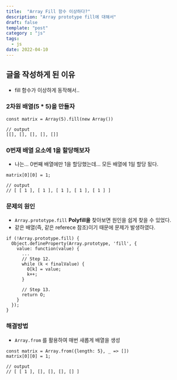 ```yaml
---
title:  "Array Fill 함수 이상하다?"
description: "Array prototype fill에 대해서"
draft: false
template: "post"
category : "js"
tags:
  - js
date: 2022-04-10
---
```

## 글을 작성하게 된 이유
- fill 함수가 이상하게 동작해서..


### 2차원 배열(5 * 5)을 만들자

```tsx
const matrix = Array(5).fill(new Array())

// output
[[], [], [], [], []]

```

### 0번재 배열 요소에 1을 할당해보자

- 나는... 0번째 배열에만 1을 할당했는데... 모든 배열에 1일 할당 됬다.

```tsx
matrix[0][0] = 1;

// output
// [ [ 1 ], [ 1 ], [ 1 ], [ 1 ], [ 1 ] ]
```

### 문제의 원인

- `Array.prototype.fill`  **Polyfill을** 찾아보면 원인을 쉽게 찾을  수 있었다.
- 같은 배열(즉, 같은 referece 참조)이기 때문에 문제가 발생하였다.

```tsx
if (!Array.prototype.fill) {
  Object.defineProperty(Array.prototype, 'fill', {
    value: function(value) {
      ... 
      // Step 12.
      while (k < finalValue) {
        O[k] = value; 
        k++;
      }

      // Step 13.
      return O;
    }
  });
}
```

### 해결방법

- `Array.from` 를 활용하여 매번 새롭게 배열을 생성

```tsx
const matrix = Array.from({length: 5}, _ => [])
matrix[0][0] = 1;

// output
// [ [ 1 ], [], [], [], [] ]
```
